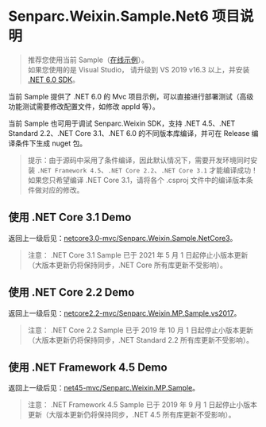 # Senparc.Weixin.Sample.Net6 项目说明

> 推荐您使用当前 Sample（[在线示例](https://sdk.weixin.senparc.com/)）。<br>
> 如果您使用的是 Visual Studio，
请升级到 VS 2019 v16.3 以上，并安装 [.NET 6.0 SDK](https://docs.microsoft.com/zh-cn/aspnet/core/getting-started/?view=aspnetcore-6.0&WT.mc_id=DT-MVP-5002965&tabs=windows)。

当前 Sample 提供了 .NET 6.0 的 Mvc 项目示例，可以直接进行部署测试（高级功能测试需要修改配置文件，如修改 appId 等）。

当前 Sample 也可用于调试 Senparc.Weixin SDK，支持 .NET 4.5、.NET Standard 2.2、.NET Core 3.1、.NET 6.0 的不同版本库编译，并可在 Release 编译条件下生成 nuget 包。

> 提示：由于源码中采用了条件编译，因此默认情况下，需要开发环境同时安装 `.NET Framework 4.5`、`.NET Core 2.2`、`.NET Core 3.1` 才能编译成功！<br>
> 如果您只希望编译 .NET Core 3.1，请将各个 .csproj 文件中的编译版本条件做对应的修改。

## 使用 .NET Core 3.1 Demo

返回上一级后见：[netcore3.0-mvc/Senparc.Weixin.Sample.NetCore3](../netcore3.0-mvc)。

> 注意： .NET Core 3.1 Sample 已于 2021 年 5 月 1 日起停止小版本更新（大版本更新仍将保持同步，.NET Core 所有库更新不受影响）。

## 使用 .NET Core 2.2 Demo

返回上一级后见：[netcore2.2-mvc/Senparc.Weixin.MP.Sample.vs2017](../netcore2.2-mvc)。

> 注意： .NET Core 2.2 Sample 已于 2019 年 10 月 1 日起停止小版本更新（大版本更新仍将保持同步，.NET Standard 2.2 所有库更新不受影响）。


## 使用 .NET Framework 4.5 Demo

返回上一级后见：[net45-mvc/Senparc.Weixin.MP.Sample](../net45-mvc)。

> 注意： .NET Framework 4.5 Sample 已于 2019 年 9 月 1 日起停止小版本更新（大版本更新仍将保持同步，.NET 4.5 所有库更新不受影响）。

